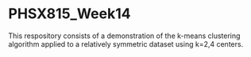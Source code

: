 # PHSX815_Week14

This respository consists of a demonstration of the k-means clustering algorithm applied to a relatively symmetric dataset using k=2,4 centers. 

